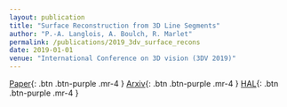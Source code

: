 ```yaml
---
layout: publication
title: "Surface Reconstruction from 3D Line Segments"
author: "P.-A. Langlois, A. Boulch, R. Marlet"
permalink: /publications/2019_3dv_surface_recons
date: 2019-01-01
venue: "International Conference on 3D vision (3DV 2019)"
---
```



[Paper](https://ieeexplore.ieee.org/abstract/document/8885913){: .btn .btn-purple .mr-4 }
[Arxiv](https://arxiv.org/abs/1911.00451){: .btn .btn-purple .mr-4 }
[HAL](https://hal.archives-ouvertes.fr/hal-02344362/){: .btn .btn-purple .mr-4 }